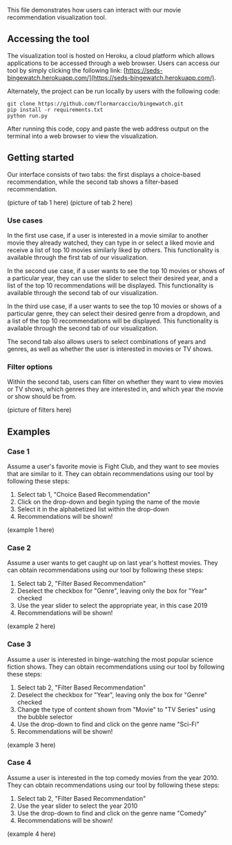 This file demonstrates how users can interact with our movie recommendation visualization tool.

## Accessing the tool

The visualization tool is hosted on Heroku, a cloud platform which allows applications to be accessed through a web browser. Users can access our tool by simply clicking the following link: [https://seds-bingewatch.herokuapp.com/](https://seds-bingewatch.herokuapp.com/). 

Alternately, the project can be run locally by users with the following code:  
```
git clone https://github.com/flormarcaccio/bingewatch.git
pip install -r requirements.txt
python run.py
```
After running this code, copy and paste the web address output on the terminal into a web browser to view the visualization.

## Getting started

Our interface consists of two tabs: the first displays a choice-based recommendation, while the second tab shows a filter-based recommendation. 

(picture of tab 1 here) (picture of tab 2 here)

### Use cases 

In the first use case, if a user is interested in a movie similar to another movie they already watched, they can type in or select a liked movie and receive a list of top 10 movies similarly liked by others. This functionality is available through the first tab of our visualization.

In the second use case, if a user wants to see the top 10 movies or shows of a particular year, they can use the slider to select their desired year, and a list of the top 10 recommendations will be displayed. This functionality is available through the second tab of our visualization.

In the third use case, if a user wants to see the top 10 movies or shows of a particular genre, they can select their desired genre from a dropdown, and a list of the top 10 recommendations will be displayed. This functionality is available through the second tab of our visualization.

The second tab also allows users to select combinations of years and genres, as well as whether the user is interested in movies or TV shows.

### Filter options

Within the second tab, users can filter on whether they want to view movies or TV shows, which genres they are interested in, and which year the movie or show should be from.

(picture of filters here)

## Examples

### Case 1
Assume a user's favorite movie is Fight Club, and they want to see movies that are similar to it.
They can obtain recommendations using our tool by following these steps:
1. Select tab 1, "Choice Based Recommendation"
2. Click on the drop-down and begin typing the name of the movie
3. Select it in the alphabetized list within the drop-down
4. Recommendations will be shown!

(example 1 here)

### Case 2
Assume a user wants to get caught up on last year's hottest movies.
They can obtain recommendations using our tool by following these steps:
1. Select tab 2, "Filter Based Recommendation"
2. Deselect the checkbox for "Genre", leaving only the box for "Year" checked
3. Use the year slider to select the appropriate year, in this case 2019
4. Recommendations will be shown!

(example 2 here)

### Case 3
Assume a user is interested in binge-watching the most popular science fiction shows.
They can obtain recommendations using our tool by following these steps:
1. Select tab 2, "Filter Based Recommendation"
2. Deselect the checkbox for "Year", leaving only the box for "Genre" checked
3. Change the type of content shown from "Movie" to "TV Series" using the bubble selector
4. Use the drop-down to find and click on the genre name "Sci-Fi"
5. Recommendations will be shown!

(example 3 here)

### Case 4
Assume a user is interested in the top comedy movies from the year 2010.
They can obtain recommendations using our tool by following these steps:
1. Select tab 2, "Filter Based Recommendation"
2. Use the year slider to select the year 2010
3. Use the drop-down to find and click on the genre name "Comedy"
4. Recommendations will be shown!

(example 4 here)